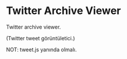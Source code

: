 # Twitter Archive Viewer
 Twitter archive viewer. 
 
 (Twitter tweet görüntületici.)
 
 NOT: tweet.js yanında olmalı.
